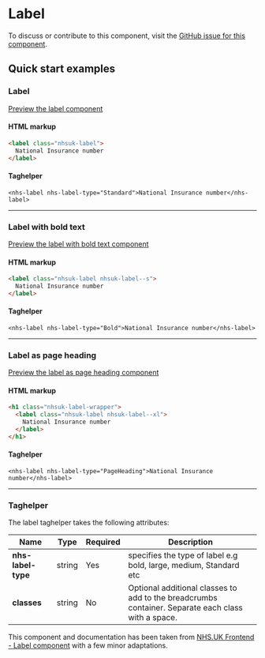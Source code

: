 ﻿# Label

To discuss or contribute to this component, visit the [GitHub issue for this component](https://github.com/nhsuk/nhsuk-frontend/issues/223).

## Quick start examples

### Label

[Preview the label component]()

#### HTML markup

```html
<label class="nhsuk-label">
  National Insurance number
</label>
```

#### Taghelper

```
<nhs-label nhs-label-type="Standard">National Insurance number</nhs-label>

```

---

### Label with bold text

[Preview the label with bold text component]()

#### HTML markup

```html
<label class="nhsuk-label nhsuk-label--s">
  National Insurance number
</label>
```

#### Taghelper

```
<nhs-label nhs-label-type="Bold">National Insurance number</nhs-label>

```

---

### Label as page heading

[Preview the label as page heading component]()

#### HTML markup

```html
<h1 class="nhsuk-label-wrapper">
  <label class="nhsuk-label nhsuk-label--xl">
    National Insurance number
  </label>
</h1>
```

#### Taghelper

```
<nhs-label nhs-label-type="PageHeading">National Insurance number</nhs-label>
```

---
### Taghelper 

The label taghelper takes the following attributes:

| Name                    | Type     | Required  | Description             |
| ------------------------|----------|-----------|-------------------------|
| **nhs-label-type**                | string   | Yes       | specifies the type of label e.g bold, large, medium, Standard etc  |
| **classes**             | string   | No        | Optional additional classes to add to the breadcrumbs container. Separate each class with a space. |

This component and documentation has been taken from [NHS.UK Frontend - Label component](https://github.com/nhsuk/nhsuk-frontend/tree/master/packages/components/label) with a few minor adaptations.